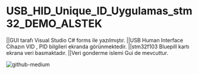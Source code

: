 # USB_HID_Unique_ID_Uygulamas_stm32_DEMO_ALSTEK

||GUI tarafı Visual Studio C# forms ile yazılmıştır.
||USB Human Interface Cihazın VID , PID bilgileri ekranda görünmektedir.
||stm32f103 Bluepill kartı ekrana veri basmaktadır.
||Veri gonderme islemi Gui de mevcuttur.


![github-medium](https://github.com/sangariuss/USB_HID_Unique_ID_Uygulama_DEMO_ALSTEK/blob/main/gui_hid.PNG)
